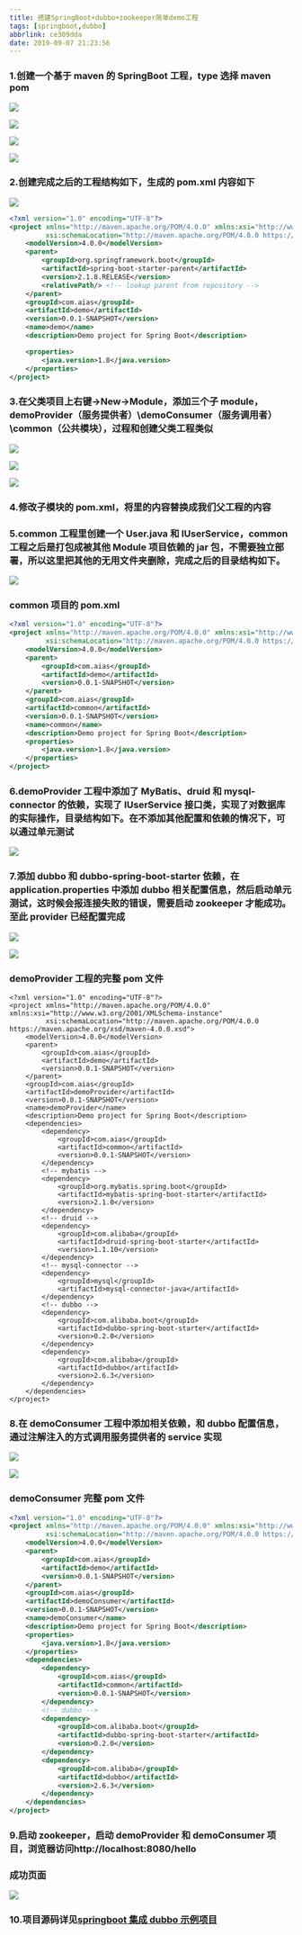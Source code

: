 ```yaml
---
title: 搭建SpringBoot+dubbo+zookeeper简单demo工程
tags: [springboot,dubbo]
abbrlink: ce309dda
date: 2019-09-07 21:23:56
---
```


### 1.创建一个基于 maven 的 SpringBoot 工程，type 选择 maven pom

![](https://i.loli.net/2021/04/01/zs5V1yP2Bu3fWNX.png)

![](https://i.loli.net/2021/04/01/1rGqw4MkodtyZRF.png)

![](https://i.loli.net/2021/04/01/eZMuIxrgkGLWT9N.png)

![](https://i.loli.net/2021/04/01/AwG4ina6TJkFsDQ.png)

### 2.创建完成之后的工程结构如下，生成的 pom.xml 内容如下

![](https://i.loli.net/2021/04/01/iMjXfLvqCYV2Any.png)

```xml
<?xml version="1.0" encoding="UTF-8"?>
<project xmlns="http://maven.apache.org/POM/4.0.0" xmlns:xsi="http://www.w3.org/2001/XMLSchema-instance"
         xsi:schemaLocation="http://maven.apache.org/POM/4.0.0 https://maven.apache.org/xsd/maven-4.0.0.xsd">
    <modelVersion>4.0.0</modelVersion>
    <parent>
        <groupId>org.springframework.boot</groupId>
        <artifactId>spring-boot-starter-parent</artifactId>
        <version>2.1.8.RELEASE</version>
        <relativePath/> <!-- lookup parent from repository -->
    </parent>
    <groupId>com.aias</groupId>
    <artifactId>demo</artifactId>
    <version>0.0.1-SNAPSHOT</version>
    <name>demo</name>
    <description>Demo project for Spring Boot</description>

    <properties>
        <java.version>1.8</java.version>
    </properties>
</project>
```

### 3.在父类项目上右键->New->Module，添加三个子 module，demoProvider（服务提供者）\demoConsumer（服务调用者）\common（公共模块），过程和创建父类工程类似

![](https://i.loli.net/2021/04/01/TUcaNkHXCKVQR6P.png)

![](https://i.loli.net/2021/04/01/hEo6K78jcTluaMt.png)

![](https://i.loli.net/2021/04/01/qPKyXiRLgaFjG5S.png)

### 4.修改子模块的 pom.xml，将<parent>里的内容替换成我们父工程的内容

### 5.common 工程里创建一个 User.java 和 IUserService，common 工程之后是打包成被其他 Module 项目依赖的 jar 包，不需要独立部署，所以这里把其他的无用文件夹删除，完成之后的目录结构如下。

![](https://i.loli.net/2021/04/01/RWIwmfKGxvpDgUo.png)

### common 项目的 pom.xml

```xml
<?xml version="1.0" encoding="UTF-8"?>
<project xmlns="http://maven.apache.org/POM/4.0.0" xmlns:xsi="http://www.w3.org/2001/XMLSchema-instance"
         xsi:schemaLocation="http://maven.apache.org/POM/4.0.0 https://maven.apache.org/xsd/maven-4.0.0.xsd">
    <modelVersion>4.0.0</modelVersion>
    <parent>
        <groupId>com.aias</groupId>
        <artifactId>demo</artifactId>
        <version>0.0.1-SNAPSHOT</version>
    </parent>
    <groupId>com.aias</groupId>
    <artifactId>common</artifactId>
    <version>0.0.1-SNAPSHOT</version>
    <name>common</name>
    <description>Demo project for Spring Boot</description>
    <properties>
        <java.version>1.8</java.version>
    </properties>
</project>

```

### 6.demoProvider 工程中添加了 MyBatis、druid 和 mysql-connector 的依赖，实现了 IUserService 接口类，实现了对数据库的实际操作，目录结构如下。在不添加其他配置和依赖的情况下，可以通过单元测试

![](https://i.loli.net/2021/04/01/qzUnk4xPr5tXI1O.png)

### 7.添加 dubbo 和 dubbo-spring-boot-starter 依赖，在 application.properties 中添加 dubbo 相关配置信息，然后启动单元测试，这时候会报连接失败的错误，需要启动 zookeeper 才能成功。至此 provider 已经配置完成

![](https://i.loli.net/2021/04/01/hHBmAnWISjpyktb.png)

![](https://i.loli.net/2021/04/01/w4nzBJ32VHsQAti.png)

### demoProvider 工程的完整 pom 文件

```
<?xml version="1.0" encoding="UTF-8"?>
<project xmlns="http://maven.apache.org/POM/4.0.0" xmlns:xsi="http://www.w3.org/2001/XMLSchema-instance"
         xsi:schemaLocation="http://maven.apache.org/POM/4.0.0 https://maven.apache.org/xsd/maven-4.0.0.xsd">
    <modelVersion>4.0.0</modelVersion>
    <parent>
        <groupId>com.aias</groupId>
        <artifactId>demo</artifactId>
        <version>0.0.1-SNAPSHOT</version>
    </parent>
    <groupId>com.aias</groupId>
    <artifactId>demoProvider</artifactId>
    <version>0.0.1-SNAPSHOT</version>
    <name>demoProvider</name>
    <description>Demo project for Spring Boot</description>
    <dependencies>
        <dependency>
            <groupId>com.aias</groupId>
            <artifactId>common</artifactId>
            <version>0.0.1-SNAPSHOT</version>
        </dependency>
        <!-- mybatis -->
        <dependency>
            <groupId>org.mybatis.spring.boot</groupId>
            <artifactId>mybatis-spring-boot-starter</artifactId>
            <version>2.1.0</version>
        </dependency>
        <!-- druid -->
        <dependency>
            <groupId>com.alibaba</groupId>
            <artifactId>druid-spring-boot-starter</artifactId>
            <version>1.1.10</version>
        </dependency>
        <!-- mysql-connector -->
        <dependency>
            <groupId>mysql</groupId>
            <artifactId>mysql-connector-java</artifactId>
        </dependency>
        <!-- dubbo -->
        <dependency>
            <groupId>com.alibaba.boot</groupId>
            <artifactId>dubbo-spring-boot-starter</artifactId>
            <version>0.2.0</version>
        </dependency>
        <dependency>
            <groupId>com.alibaba</groupId>
            <artifactId>dubbo</artifactId>
            <version>2.6.3</version>
        </dependency>
    </dependencies>
</project>

```

### 8.在 demoConsumer 工程中添加相关依赖，和 dubbo 配置信息，通过注解注入的方式调用服务提供者的 service 实现

![](https://i.loli.net/2021/04/01/xmX5YfPC3KweNbp.png)

![](https://i.loli.net/2021/04/01/s4fNegUxRMiZlTV.png)

### demoConsumer 完整 pom 文件

```xml
<?xml version="1.0" encoding="UTF-8"?>
<project xmlns="http://maven.apache.org/POM/4.0.0" xmlns:xsi="http://www.w3.org/2001/XMLSchema-instance"
         xsi:schemaLocation="http://maven.apache.org/POM/4.0.0 https://maven.apache.org/xsd/maven-4.0.0.xsd">
    <modelVersion>4.0.0</modelVersion>
    <parent>
        <groupId>com.aias</groupId>
        <artifactId>demo</artifactId>
        <version>0.0.1-SNAPSHOT</version>
    </parent>
    <groupId>com.aias</groupId>
    <artifactId>demoConsumer</artifactId>
    <version>0.0.1-SNAPSHOT</version>
    <name>demoConsumer</name>
    <description>Demo project for Spring Boot</description>
    <properties>
        <java.version>1.8</java.version>
    </properties>
    <dependencies>
        <dependency>
            <groupId>com.aias</groupId>
            <artifactId>common</artifactId>
            <version>0.0.1-SNAPSHOT</version>
        </dependency>
        <!-- dubbo -->
        <dependency>
            <groupId>com.alibaba.boot</groupId>
            <artifactId>dubbo-spring-boot-starter</artifactId>
            <version>0.2.0</version>
        </dependency>
        <dependency>
            <groupId>com.alibaba</groupId>
            <artifactId>dubbo</artifactId>
            <version>2.6.3</version>
        </dependency>
    </dependencies>
</project>

```

### 9.启动 zookeeper，启动 demoProvider 和 demoConsumer 项目，浏览器访问http://localhost:8080/hello

### 成功页面

![](https://i.loli.net/2021/04/01/93rmxG2EsKkWueq.png)

### 10.项目源码详见[springboot 集成 dubbo 示例项目](https://github.com/Aias00/demoSpringBootDubbo)
